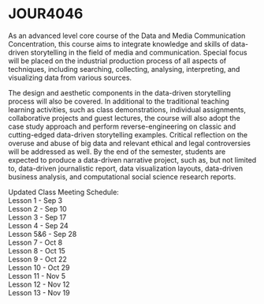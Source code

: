 # JOUR4046
As an advanced level core course of the Data and Media Communication Concentration, this course aims to integrate knowledge and skills of data-driven storytelling in the field of media and communication.  Special focus will be placed on the industrial production process of all aspects of techniques, including searching, collecting, analysing, interpreting, and visualizing data from various sources.  

The design and aesthetic components in the data-driven storytelling process will also be covered.  In additional to the traditional teaching learning activities, such as class demonstrations, individual assignments, collaborative projects and guest lectures, the course will also adopt the case study approach and perform reverse-engineering on classic and cutting-edged data-driven storytelling examples.  Critical reflection on the overuse and abuse of big data and relevant ethical and legal controversies will be addressed as well.  By the end of the semester, students are expected to produce a data-driven narrative project, such as, but not limited to, data-driven journalistic report, data visualization layouts, data-driven business analysis, and computational social science research reports.

Updated Class Meeting Schedule:<br>
Lesson 1 - Sep 3<br>
Lesson 2 - Sep 10<br>
Lesson 3 - Sep 17<br>
Lesson 4 - Sep 24<br>
Lesson 5&6 - Sep 28<br>
Lesson 7 - Oct 8<br>
Lesson 8 - Oct 15<br>
Lesson 9 - Oct 22<br>
Lesson 10 - Oct 29<br>
Lesson 11 - Nov 5<br>
Lesson 12 - Nov 12<br>
Lesson 13 - Nov 19<br>
